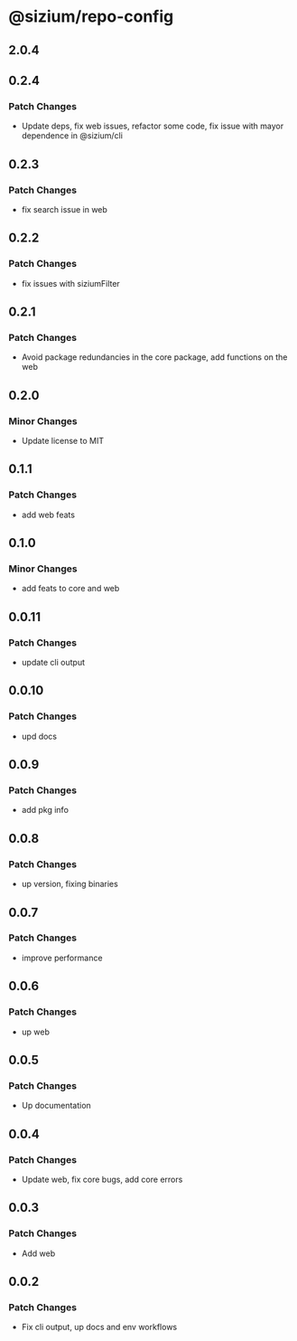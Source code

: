 # @sizium/repo-config

## 2.0.4 

## 0.2.4

### Patch Changes

- Update deps, fix web issues, refactor some code, fix issue with mayor dependence in @sizium/cli

## 0.2.3

### Patch Changes

- fix search issue in web

## 0.2.2

### Patch Changes

- fix issues with siziumFilter

## 0.2.1

### Patch Changes

- Avoid package redundancies in the core package, add functions on the web

## 0.2.0

### Minor Changes

- Update license to MIT

## 0.1.1

### Patch Changes

- add web feats

## 0.1.0

### Minor Changes

- add feats to core and web

## 0.0.11

### Patch Changes

- update cli output

## 0.0.10

### Patch Changes

- upd docs

## 0.0.9

### Patch Changes

- add pkg info

## 0.0.8

### Patch Changes

- up version, fixing binaries

## 0.0.7

### Patch Changes

- improve performance

## 0.0.6

### Patch Changes

- up web

## 0.0.5

### Patch Changes

- Up documentation

## 0.0.4

### Patch Changes

- Update web, fix core bugs, add core errors

## 0.0.3

### Patch Changes

- Add web

## 0.0.2

### Patch Changes

- Fix cli output, up docs and env workflows
